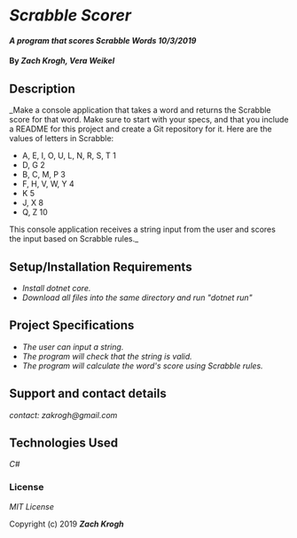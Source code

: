 # _Scrabble Scorer_

#### _A program that scores Scrabble Words 10/3/2019_

#### By _Zach Krogh, Vera Weikel_

## Description
_Make a console application that takes a word and returns the Scrabble score for that word. Make sure to start with your specs, and that you include a README for this project and create a Git repository for it. Here are the values of letters in Scrabble:

* A, E, I, O, U, L, N, R, S, T       1
* D, G                               2
* B, C, M, P                         3
* F, H, V, W, Y                      4
* K                                  5
* J, X                               8
* Q, Z                               10

This console application receives a string input from the user and scores the input based on Scrabble rules._

## Setup/Installation Requirements

* _Install dotnet core._
* _Download all files into the same directory and run "dotnet run"_

## Project Specifications

* _The user can input a string._
* _The program will check that the string is valid._
* _The program will calculate the word's score using Scrabble rules._


## Support and contact details

_contact: zakrogh@gmail.com_

## Technologies Used

_C#_

### License

*MIT License*

Copyright (c) 2019 **_Zach Krogh_**

